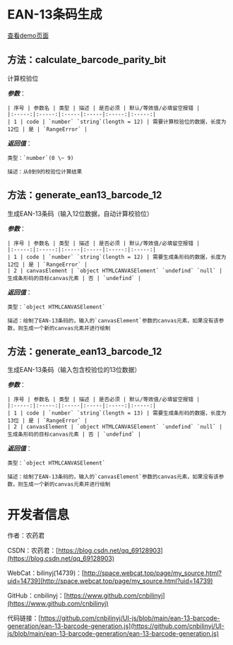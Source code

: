 # EAN-13条码生成

[查看demo页面](demo01.html)

## 方法：calculate_barcode_parity_bit

计算校验位

**_参数_**：

	| 序号 | 参数名 | 类型 | 描述 | 是否必须 | 默认/等效值/必填留空报错 |
	|:-----:|:-----:|:-----|:-----|:-----:|:-----:|
	| 1 | code | `number` `string`(length = 12) | 需要计算校验位的数据，长度为12位 | 是 | `RangeError` |

**_返回值_**：

	类型：`number`(0 \~ 9)

	描述：从0到9的校验位计算结果

## 方法：generate_ean13_barcode_12

生成EAN-13条码（输入12位数据，自动计算校验位）

**_参数_**：

	| 序号 | 参数名 | 类型 | 描述 | 是否必须 | 默认/等效值/必填留空报错 |
	|:-----:|:-----:|:-----|:-----|:-----:|:-----:|
	| 1 | code | `number` `string`(length = 12) | 需要生成条形码的数据，长度为12位 | 是 | `RangeError` |
	| 2 | canvasElement | `object HTMLCANVASElement` `undefind` `null` | 生成条形码的目标canvas元素 | 否 | `undefind` |

**_返回值_**：

	类型：`object HTMLCANVASElement`

	描述：绘制了EAN-13条码的，输入的`canvasElement`参数的canvas元素，如果没有该参数，则生成一个新的canvas元素并进行绘制

## 方法：generate_ean13_barcode_12

生成EAN-13条码（输入包含校验位的13位数据）

**_参数_**：

	| 序号 | 参数名 | 类型 | 描述 | 是否必须 | 默认/等效值/必填留空报错 |
	|:-----:|:-----:|:-----|:-----|:-----:|:-----:|
	| 1 | code | `number` `string`(length = 13) | 需要生成条形码的数据，长度为13位 | 是 | `RangeError` |
	| 2 | canvasElement | `object HTMLCANVASElement` `undefind` `null` | 生成条形码的目标canvas元素 | 否 | `undefind` |

**_返回值_**：

	类型：`object HTMLCANVASElement`

	描述：绘制了EAN-13条码的，输入的`canvasElement`参数的canvas元素，如果没有该参数，则生成一个新的canvas元素并进行绘制

# 开发者信息

作者：农药君

CSDN：农药君：[https://blog.csdn.net/qq_69128903](https://blog.csdn.net/qq_69128903)

WebCat：bilinyj(14739)：[http://space.webcat.top/page/my_source.html?uid=14739](http://space.webcat.top/page/my_source.html?uid=14739)

GitHub：cnbilinyj：[https://www.github.com/cnbilinyj](https://www.github.com/cnbilinyj)

代码链接：[https://github.com/cnbilinyj/UI-js/blob/main/ean-13-barcode-generation/ean-13-barcode-generation.js](https://github.com/cnbilinyj/UI-js/blob/main/ean-13-barcode-generation/ean-13-barcode-generation.js)
